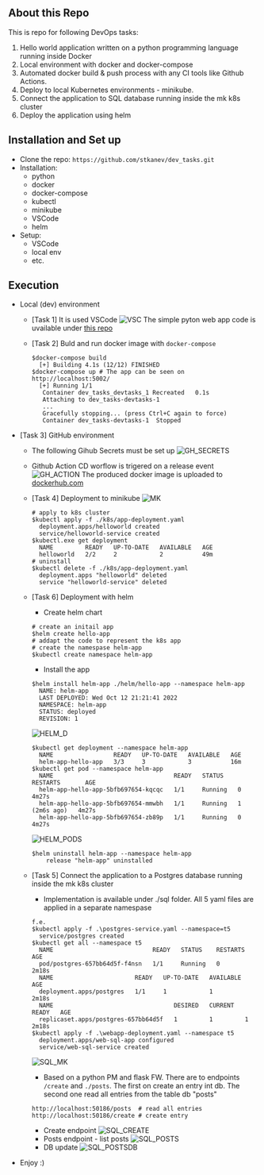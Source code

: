 About this Repo
----------------

This is repo for following DevOps tasks:
1. Hello world application written on a python programming language running inside Docker
2. Local environment with docker and docker-compose
3. Automated docker build & push process with any CI tools like Github Actions.
4. Deploy to local Kubernetes environments - minikube.
5. Connect the application to SQL database running inside the mk k8s cluster
6. Deploy the application using helm

Installation and Set up
----------------

 - Clone the repo: `https://github.com/stkanev/dev_tasks.git`
 - Installation:
   - python
   - docker
   - docker-compose
   - kubectl
   - minikube
   - VSCode
   - helm
 - Setup:
   - VSCode
   - local env
   - etc.

Execution
----------------

- Local (dev) environment
  - [Task 1] It is used VSCode  ![VSC](images/vsc.png) 
The simple pyton web app code is uvailable under [this repo](https://github.com/stkanev/dev_tasks.git)

  - [Task 2] Buld and run docker image with `docker-compose`
    ```
    $docker-compose build
      [+] Building 4.1s (12/12) FINISHED
    $docker-compose up # The app can be seen on http://localhost:5002/ 
      [+] Running 1/1
       Container dev_tasks_devtasks_1 Recreated   0.1s 
       Attaching to dev_tasks-devtasks-1
       ...
       Gracefully stopping... (press Ctrl+C again to force)
       Container dev_tasks-devtasks-1  Stopped    
    ```
- [Task 3] GitHub environment
  - The following Gihub Secrets must be set up ![GH_SECRETS](images/gh_secrets.png)
  - Github Action CD worflow is trigered on a release event ![GH_ACTION](images/gh_action.png)
The produced docker image is uploaded to [dockerhub.com](https://hub.docker.com/r/stoyankanev/devtask/tags)

  - [Task 4] Deployment to minikube ![MK](images/mk.png)
    ```
    # apply to k8s cluster
    $kubectl apply -f ./k8s/app-deployment.yaml
      deployment.apps/helloworld created
      service/helloworld-service created
    $kubectl.exe get deployment
      NAME         READY   UP-TO-DATE   AVAILABLE   AGE
      helloworld   2/2     2            2           49m
    # uninstall
    $kubectl delete -f ./k8s/app-deployment.yaml
      deployment.apps "helloworld" deleted
      service "helloworld-service" deleted

    ```
  - [Task 6] Deployment with helm 

    - Create helm chart
    ```
    # create an initail app
    $helm create hello-app
    # addapt the code to represent the k8s app
    # create the namespase helm-app 
    $kubectl create namespace helm-app
    ```
    - Install the app 
    ```
    $helm install helm-app ./helm/hello-app --namespace helm-app
      NAME: helm-app
      LAST DEPLOYED: Wed Oct 12 21:21:41 2022
      NAMESPACE: helm-app
      STATUS: deployed
      REVISION: 1
    ```
    ![HELM_D](images/helm_deploy.png)

    ```
    $kubectl get deployment --namespace helm-app 
      NAME                 READY   UP-TO-DATE   AVAILABLE   AGE
      helm-app-hello-app   3/3     3            3           16m
    $kubectl get pod --namespace helm-app
      NAME                                  READY   STATUS    RESTARTS       AGE
      helm-app-hello-app-5bfb697654-kqcqc   1/1     Running   0              4m27s
      helm-app-hello-app-5bfb697654-mmwbh   1/1     Running   1 (2m6s ago)   4m27s
      helm-app-hello-app-5bfb697654-zb89p   1/1     Running   0              4m27s
    ```
    ![HELM_PODS](images/helm_pods.png)

    ```
    $helm uninstall helm-app --namespace helm-app
        release "helm-app" uninstalled
    ```
  - [Task 5] Connect the application to a Postgres database running inside the mk k8s cluster 

    - Implementation is available under ./sql folder.
    All 5 yaml files are applied in a separate namespase
    ```
    f.e.
    $kubectl apply -f .\postgres-service.yaml --namespace=t5
      service/postgres created
    $kubectl get all --namespace t5
      NAME                            READY   STATUS    RESTARTS   AGE
      pod/postgres-657bb64d5f-f4nsn   1/1     Running   0          2m18s
      NAME                       READY   UP-TO-DATE   AVAILABLE   AGE
      deployment.apps/postgres   1/1     1            1           2m18s
      NAME                                  DESIRED   CURRENT   READY   AGE
      replicaset.apps/postgres-657bb64d5f   1         1         1       2m18s
    $kubectl apply -f .\webapp-deployment.yaml --namespace t5
      deployment.apps/web-sql-app configured
      service/web-sql-service created
    ```
     ![SQL_MK](images/sql_mkservices.png)
    - Based on a python PM and flask FW. There are to endpoints `/create` and `./posts`. The first on create an entry int db. The second one read all entries from the table db "posts"
    ```
    http://localhost:50186/posts  # read all entries
    http://localhost:50186/create # create entry
    ``` 
    - Create endpoint
    ![SQL_CREATE](images/sql_create.png)
    - Posts endpoint - list posts
    ![SQL_POSTS](images/sql_posts.png)
    - DB update
    ![SQL_POSTSDB](images/sql_postsdb.png)

- Enjoy :)
